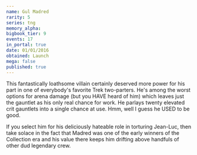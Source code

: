 ```yaml
---
name: Gul Madred
rarity: 5
series: tng
memory_alpha:
bigbook_tier: 9
events: 17
in_portal: true
date: 01/01/2016
obtained: Launch
mega: false
published: true
---
```


This fantastically loathsome villain certainly deserved more power for his part in one of everybody's favorite Trek two-parters. He's among the worst options for arena damage (but you HAVE heard of him) which leaves just the gauntlet as his only real chance for work. He parlays twenty elevated crit gauntlets into a single chance at use. Hmm, well I guess he USED to be good.

If you select him for his deliciously hateable role in torturing Jean-Luc, then take solace in the fact that Madred was one of the early winners of the Collection era and his value there keeps him drifting above handfuls of other dud legendary crew.
